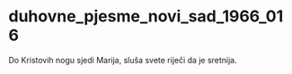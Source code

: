 # duhovne_pjesme_novi_sad_1966_016
Do Kristovih nogu sjedi Marija, sluša svete riječi da je sretnija.
